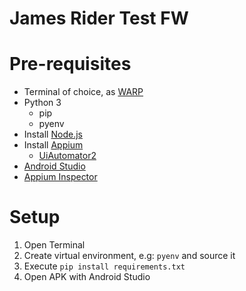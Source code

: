 # James Rider Test FW
<insertar imagen fw aca>

# Pre-requisites
- Terminal of choice, as [WARP](https://www.warp.dev/)
- Python 3
  - pip
  - pyenv
- Install [Node.js](https://nodejs.org/en)
- Install [Appium](https://appium.io/docs/en/latest/quickstart/install/)
  - [UiAutomator2](https://appium.io/docs/en/latest/quickstart/uiauto2-driver/)
- [Android Studio](https://developer.android.com/studio?hl=es-419)
- [Appium Inspector](https://github.com/appium/appium-inspector/releases)

# Setup
1. Open Terminal
2. Create virtual environment, e.g: `pyenv` and source it
3. Execute `pip install requirements.txt`
4. Open APK with Android Studio
